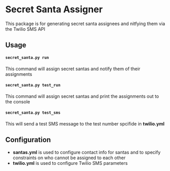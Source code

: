 # Secret Santa Assigner
This package is for generating secret santa assignees and nitfying them via the Twilio SMS API

## Usage
#### `secret_santa.py run`
This command will assign secret santas and notify them of their assignments
#### `secret_santa.py test_run`
This command will assign secret santas and print the assignments out to the console
#### `secret_santa.py test_sms`
This will send a test SMS message to the test number spcifide in **twilio.yml**

## Configuration
* **santas.yml** is used to configure contact info for santas and to specify constraints on who cannot be assigned to each other
* **twilio.yml** is used to configure Twilio SMS parameters
